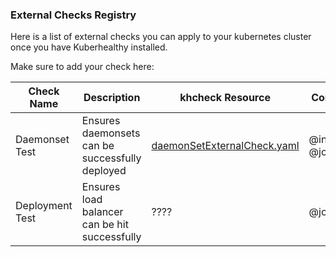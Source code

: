 ### External Checks Registry

Here is a list of external checks you can apply to your kubernetes cluster once you have Kuberhealthy installed. 

Make sure to add your check here:

| Check Name | Description | khcheck Resource | Contributor |
| --- | --- | --- | --- |
| Daemonset Test | Ensures daemonsets can be successfully deployed | [daemonSetExternalCheck.yaml](../cmd/daemonSetExternalCheck/daemonSetExternalCheck.yaml) | @integrii @joshulyne |
| Deployment Test | Ensures load balancer can be hit successfully | ???? | @jonnydawg |
